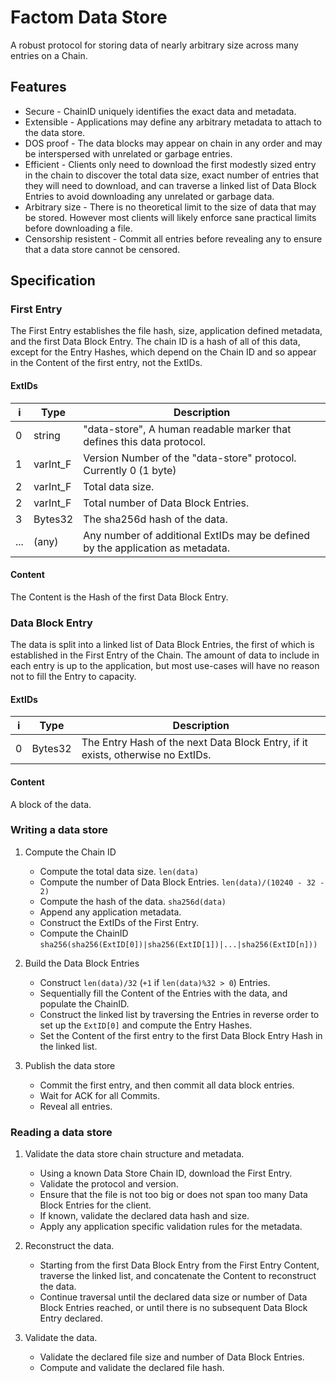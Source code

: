 # Factom Data Store

A robust protocol for storing data of nearly arbitrary size across many entries
on a Chain.

## Features
- Secure - ChainID uniquely identifies the exact data and metadata.
- Extensible - Applications may define any arbitrary metadata to attach to the
  data store.
- DOS proof - The data blocks may appear on chain in any order and may be
  interspersed with unrelated or garbage entries.
- Efficient - Clients only need to download the first modestly sized entry in
  the chain to discover the total data size, exact number of entries that they
will need to download, and can traverse a linked list of Data Block Entries to
avoid downloading any unrelated or garbage data.
- Arbitrary size - There is no theoretical limit to the size of data that may
  be stored. However most clients will likely enforce sane practical limits
before downloading a file.
- Censorship resistent - Commit all entries before revealing any to ensure that
  a data store cannot be censored.

## Specification

### First Entry

The First Entry establishes the file hash, size, application defined metadata,
and the first Data Block Entry. The chain ID is a hash of all of this data,
except for the Entry Hashes, which depend on the Chain ID and so appear in the
Content of the first entry, not the ExtIDs.

#### ExtIDs
| i   | Type      | Description                                                                    |
|-----|---------- |--------------------------------------------------------------------------------|
| 0   | string    | "data-store",  A human readable marker that defines this data protocol.        |
| 1   | varInt\_F | Version Number of the "data-store" protocol. Currently 0 (1 byte)              |
| 2   | varInt\_F | Total data size.                                                               |
| 2   | varInt\_F | Total number of Data Block Entries.                                            |
| 3   | Bytes32   | The sha256d hash of the data.                                                  |
| ... | (any)     | Any number of additional ExtIDs may be defined by the application as metadata. |

#### Content

The Content is the Hash of the first Data Block Entry.

### Data Block Entry

The data is split into a linked list of Data Block Entries, the first of which
is established in the First Entry of the Chain. The amount of data to include
in each entry is up to the application, but most use-cases will have no reason
not to fill the Entry to capacity.

#### ExtIDs
| i   | Type      | Description                                                                    |
|-----|---------- |--------------------------------------------------------------------------------|
| 0   | Bytes32   | The Entry Hash of the next Data Block Entry, if it exists, otherwise no ExtIDs.|

#### Content

A block of the data.

### Writing a data store

1. Compute the Chain ID
    - Compute the total data size. `len(data)`
    - Compute the number of Data Block Entries. `len(data)/(10240 - 32 - 2)`
    - Compute the hash of the data. `sha256d(data)`
    - Append any application metadata.
    - Construct the ExtIDs of the First Entry.
    - Compute the ChainID
      `sha256(sha256(ExtID[0])|sha256(ExtID[1])|...|sha256(ExtID[n]))`

2. Build the Data Block Entries
    - Construct `len(data)/32` (`+1` if `len(data)%32 > 0`) Entries.
    - Sequentially fill the Content of the Entries with the data, and populate
      the ChainID.
    - Construct the linked list by traversing the Entries in reverse order to
      set up the `ExtID[0]` and compute the Entry Hashes.
    -  Set the Content of the first entry to the first Data Block Entry Hash in
       the linked list.

3. Publish the data store
    - Commit the first entry, and then commit all data block entries.
    - Wait for ACK for all Commits.
    - Reveal all entries.

### Reading a data store

1. Validate the data store chain structure and metadata.
    - Using a known Data Store Chain ID, download the First Entry.
    - Validate the protocol and version.
    - Ensure that the file is not too big or does not span too many Data Block
      Entries for the client.
    - If known, validate the declared data hash and size.
    - Apply any application specific validation rules for the metadata.

2. Reconstruct the data.
    - Starting from the first Data Block Entry from the First Entry Content,
      traverse the linked list, and concatenate the Content to reconstruct the
data.
    - Continue traversal until the declared data size or number of Data Block
      Entries reached, or until there is no subsequent Data Block Entry
declared.

3. Validate the data.
    - Validate the declared file size and number of Data Block Entries.
    - Compute and validate the declared file hash.
